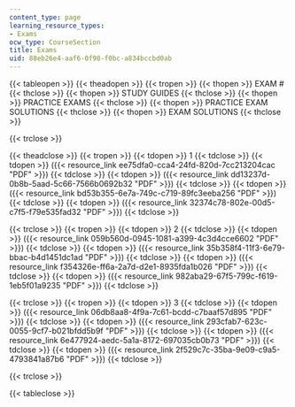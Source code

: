 ```yaml
---
content_type: page
learning_resource_types:
- Exams
ocw_type: CourseSection
title: Exams
uid: 88eb26e4-aaf6-0f90-f0bc-a834bccbd0ab
---
```


{{< tableopen >}}
{{< theadopen >}}
{{< tropen >}}
{{< thopen >}}
EXAM #
{{< thclose >}}
{{< thopen >}}
STUDY GUIDES
{{< thclose >}}
{{< thopen >}}
PRACTICE EXAMS
{{< thclose >}}
{{< thopen >}}
PRACTICE EXAM SOLUTIONS
{{< thclose >}}
{{< thopen >}}
EXAM SOLUTIONS
{{< thclose >}}

{{< trclose >}}

{{< theadclose >}}
{{< tropen >}}
{{< tdopen >}}
1
{{< tdclose >}}
{{< tdopen >}}
({{< resource_link ee75dfa0-cca4-24fd-820d-7cc213204cac "PDF" >}})
{{< tdclose >}}
{{< tdopen >}}
({{< resource_link dd13237d-0b8b-5aad-5c66-7566b0692b32 "PDF" >}})
{{< tdclose >}}
{{< tdopen >}}
({{< resource_link bd53b355-6e7a-749c-c719-89fc3eeba256 "PDF" >}})
{{< tdclose >}}
{{< tdopen >}}
({{< resource_link 32374c78-802e-00d5-c7f5-f79e535fad32 "PDF" >}})
{{< tdclose >}}

{{< trclose >}}
{{< tropen >}}
{{< tdopen >}}
2
{{< tdclose >}}
{{< tdopen >}}
({{< resource_link 059b560d-0945-1081-a399-4c3d4cce6602 "PDF" >}})
{{< tdclose >}}
{{< tdopen >}}
({{< resource_link 35b358f4-11f3-6e79-bbac-b4d1451dc1ad "PDF" >}})
{{< tdclose >}}
{{< tdopen >}}
({{< resource_link f354326e-ff6a-2a7d-d2e1-8935fda1b026 "PDF" >}})
{{< tdclose >}}
{{< tdopen >}}
({{< resource_link 982aba29-67f5-799c-f619-1eb5f01a9235 "PDF" >}})
{{< tdclose >}}

{{< trclose >}}
{{< tropen >}}
{{< tdopen >}}
3
{{< tdclose >}}
{{< tdopen >}}
({{< resource_link 06db8aa8-4f9a-7c61-bcdd-c7baaf57d895 "PDF" >}})
{{< tdclose >}}
{{< tdopen >}}
({{< resource_link 293cfab7-623c-0055-9cf7-b021bfdd5b9f "PDF" >}})
{{< tdclose >}}
{{< tdopen >}}
({{< resource_link 6e477924-aedc-5a1a-8172-697035cb0b73 "PDF" >}})
{{< tdclose >}}
{{< tdopen >}}
({{< resource_link 2f529c7c-35ba-9e09-c9a5-4793841a87b6 "PDF" >}})
{{< tdclose >}}

{{< trclose >}}

{{< tableclose >}}